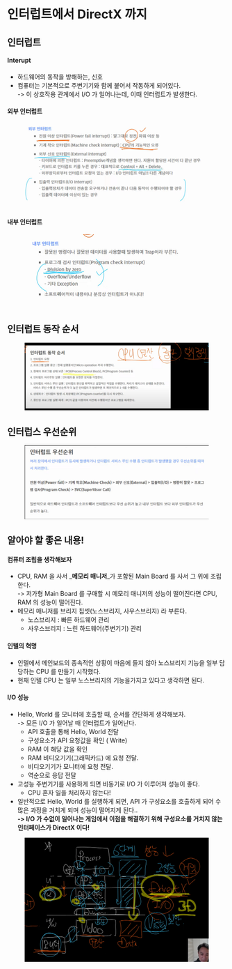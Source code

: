 # 인터럽트에서 DirectX 까지

## 인터럽트

#### Interupt

* 하드웨어의 동작을 방해하는, 신호
* 컴퓨터는 기본적으로 주변기기와 함께 붙어서 작동하게 되어있다. \
  \-> 이 상호작용 관계에서 I/O 가 일어나는데, 이때 인터럽트가 발생한다.&#x20;

#### 외부 인터럽트

<figure><img src="../../.gitbook/assets/image (24).png" alt=""><figcaption></figcaption></figure>

#### 내부 인터럽트

<figure><img src="../../.gitbook/assets/image (25).png" alt=""><figcaption></figcaption></figure>

## 인터럽트 동작 순서

<figure><img src="../../.gitbook/assets/image (26).png" alt=""><figcaption></figcaption></figure>

## 인터럽스 우선순위

<figure><img src="../../.gitbook/assets/image (27).png" alt=""><figcaption></figcaption></figure>

## 알아야  할 좋은 내용!

#### 컴퓨터 조립을 생각해보자

* CPU, RAM 을 사서 _**메모리 매니저**_가 포함된 Main Board 를 사서 그 위에 조립한다. \
  \-> 저가형 Main Board 를 구매할 시 메모리 매니저의 성능이 떨어진다면 CPU, RAM 의 성능이 떨어진다.&#x20;
* 메모리 매니저를 브리지 칩셋(노스브리지,  사우스브리지) 라 부른다.&#x20;
  * 노스브리지 : 빠른 하드웨어 관리
  * 사우스브리지 : 느린 하드웨어(주변기기) 관리

#### 인텔의 혁명

* 인텔에서 메인보드의 종속적인 상황이 마음에 들지 않아 노스브리지 기능을 일부 담당하는 CPU 를 만들기 시작했다. &#x20;
* 현재 인텔 CPU 는 일부  노스브리지의 기능을가지고 있다고 생각하면 된다.&#x20;

#### I/O 성능&#x20;

* Hello, World 를 모니터에 호출할 때, 순서를 간단하게 생각해보자.\
  \-> 모든 I/O 가 일어날 때 인터럽트가 일어난다.&#x20;
  * API 호출을 통해 Hello, World 전달
  * 구성요소가 API 요청값을 확인 ( Write)
  * RAM 이 해당 값을 확인&#x20;
  * RAM 비디오기기(그래픽카드)  에 요청 전달.
  * 비디오기기가 모니터에 요청 전달.
  * 역순으로 응답 전달&#x20;
* 고성능 주변기기를 사용하게 되면 비동기로 I/O 가 이루어져 성능이 좋다.
  * CPU 혼자 일을 처리하지 않는다!
* 일반적으로 Hello, World 를 실행하게 되면, API 가 구성요소를 호출하게 되어 수많은  과정을 거치게 되며 성능이 떨어지게 된다.. \
  **->  I/O 가  수없이 일어나는 게임에서 이점을 해결하기 위해 구성요소를 거치지 않는 인터페이스가 DirectX 이다!**&#x20;

<figure><img src="../../.gitbook/assets/image (28).png" alt=""><figcaption></figcaption></figure>
